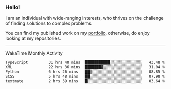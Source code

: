 ### Hello!

I am an individual with wide-ranging interests, who thrives on the challenge of finding solutions to complex problems.

You can find my published work on my [portfolio](https://bumbleboss.xyz/work), otherwise, do enjoy looking at my repositories.

---

WakaTime Monthly Activity

<!--START_SECTION:waka-->

```txt
TypeScript         31 hrs 40 mins  ███████████░░░░░░░░░░░░░░   43.48 %
XML                22 hrs 36 mins  ███████▓░░░░░░░░░░░░░░░░░   31.04 %
Python             6 hrs 26 mins   ██▒░░░░░░░░░░░░░░░░░░░░░░   08.85 %
SCSS               5 hrs 48 mins   ██░░░░░░░░░░░░░░░░░░░░░░░   07.98 %
textmate           2 hrs 39 mins   █░░░░░░░░░░░░░░░░░░░░░░░░   03.64 %
```

<!--END_SECTION:waka-->
